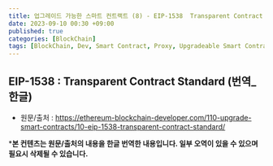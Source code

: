 ```yaml
---
title: 업그레이드 가능한 스마트 컨트랙트 (8) - EIP-1538  Transparent Contract Standard
date: 2023-09-10 00:30 +09:00
published: true
categories: [BlockChain]
tags: [BlockChain, Dev, Smart Contract, Proxy, Upgradeable Smart Contract, Solidity, 번역]
---
```


## EIP-1538 : Transparent Contract Standard (번역_한글)
- 원문/출처 : https://ethereum-blockchain-developer.com/110-upgrade-smart-contracts/10-eip-1538-transparent-contract-standard/

***본 컨텐츠는 원문/출처의 내용을 한글 번역한 내용입니다. 일부 오역이 있을 수 있으며 필요시 삭제될 수 있습니다.**


